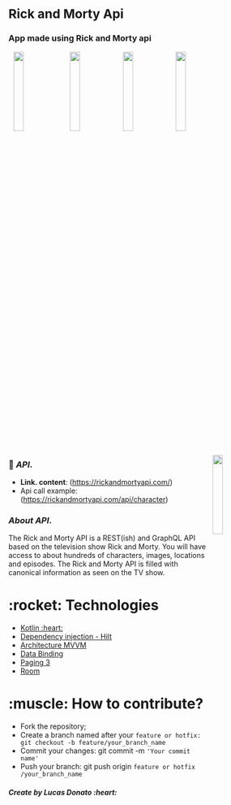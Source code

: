 ### **<h2>Rick and Morty Api</h2>**

### **App made using Rick and Morty api**

<img src="https://user-images.githubusercontent.com/47648982/156233229-197b6f4c-c77d-4165-b870-4cbe9a20df67.png" width="20%" hspace="10" style="max-width:40%;"/><img src="https://user-images.githubusercontent.com/47648982/156233230-e3a06d9c-4d7c-4987-b272-4b267f896975.png" width="20%" style="max-width:40%;"/> <img src="https://user-images.githubusercontent.com/47648982/157270516-69031482-0eb3-4e53-ac56-22b2efecb2cc.png" width="20%" style="max-width:40%;"/> <img src="https://user-images.githubusercontent.com/47648982/157270520-f4bcb2ef-3676-4b53-8261-005d835cc3de.png" width="20%" style="max-width:40%;"/> 

<p><a target="_blank" rel="noopener noreferrer" href="https://user-images.githubusercontent.com/47648982/156235694-a701762f-21fb-4e61-aa4b-03c18bb476ab.gif"><img src="https://user-images.githubusercontent.com/47648982/156235694-a701762f-21fb-4e61-aa4b-03c18bb476ab.gif" align="right" width="20%" style="max-width:100%;"></a></p>



### :page_with_curl: *API*.  
- **Link. content**: (https://rickandmortyapi.com/)
- Api call example: (https://rickandmortyapi.com/api/character) 

### *About API*. 
<p>The Rick and Morty API is a REST(ish) and GraphQL API based on the television show Rick and Morty. You will have access to about hundreds of characters, images, locations and episodes. The Rick and Morty API is filled with canonical information as seen on the TV show.</p>

<h1>:rocket: Technologies</h1>  

<ul>
  <li><a href="https://developer.android.com/kotlin?hl=pt" rel="nofollow"> Kotlin :heart: </a></li>
  <li><a href="https://developer.android.com/training/dependency-injection/hilt-android" rel="nofollow">Dependency injection - Hilt</a></li>
  <li><a href="https://developer.android.com/jetpack/guide?hl=pt-br" rel="nofollow">Architecture MVVM</a></li>
  <li><a href="https://developer.android.com/topic/libraries/data-binding?hl=pt-br" rel="nofollow">Data Binding</a></li>
  <li><a href="https://developer.android.com/topic/libraries/architecture/paging/v3-overview" rel="nofollow">Paging 3</a></li>
   <li><a href="https://developer.android.com/jetpack/androidx/releases/room?gclid=CjwKCAiApfeQBhAUEiwA7K_UH253BmKeDQkViN8W4DcKXAsO7TsEilxpbkSb8ZUw0yGsq5aDkc6e1RoCXCYQAvD_BwE&gclsrc=aw.ds" rel="nofollow">Room</a></li>
</ul>


<h1>:muscle: How to contribute?</h1>

<ul>
<li>Fork the repository;</li>
<li>Create a branch named after your <code>feature or hotfix: git checkout -b feature/your_branch_name</code></li>
 <li>Commit your changes: git commit -m <code>'Your commit name'</code></li>
 <li>Push your branch: git push origin <code>feature or hotfix /your_branch_name</code></li>
</ul>

<h5>Create by Lucas Donato :heart:</h5>
